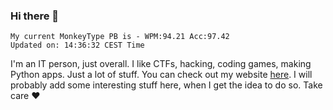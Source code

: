 ### Hi there 👋
<!-- PB START -->
```
My current MonkeyType PB is - WPM:94.21 Acc:97.42
Updated on: 14:36:32 CEST Time
```
<!-- PB END -->
I'm an IT person, just overall. I like CTFs, hacking, coding games, making Python apps. Just a lot of stuff.
You can check out my website [here](https://skill3472.github.io/).
I will probably add some interesting stuff here, when I get the idea to do so. Take care ❤️
